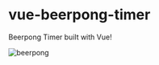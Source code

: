 # vue-beerpong-timer

Beerpong Timer built with Vue!

![beerpong](https://user-images.githubusercontent.com/7032914/31129364-9e505792-a854-11e7-8e81-2cf11af17be6.gif)
